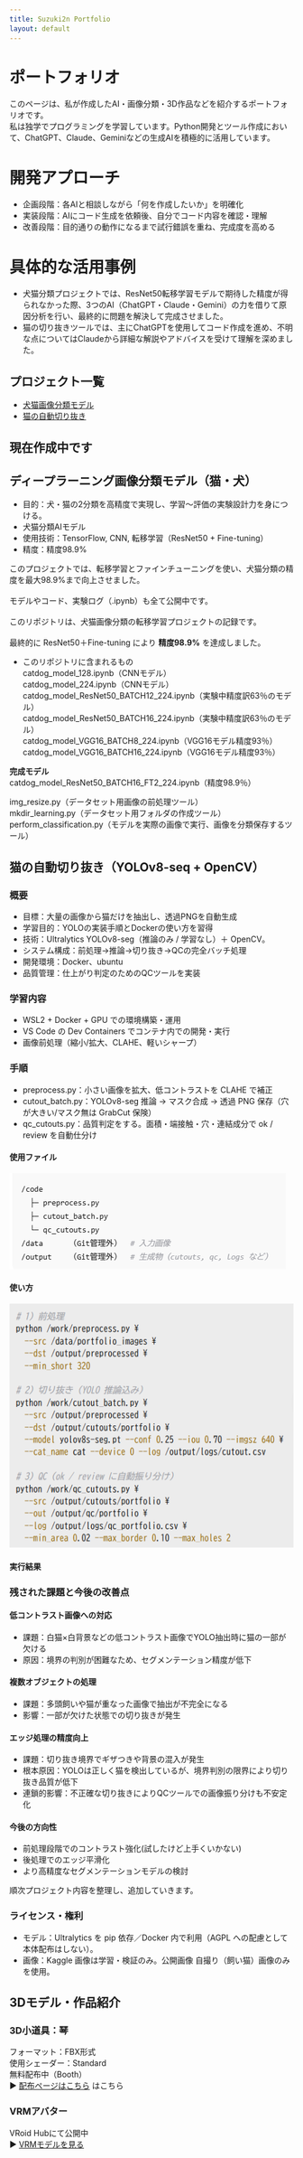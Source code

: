 ```yaml
---
title: Suzuki2n Portfolio
layout: default
---
```



# ポートフォリオ
このページは、私が作成したAI・画像分類・3D作品などを紹介するポートフォリオです。<br>
私は独学でプログラミングを学習しています。Python開発とツール作成において、ChatGPT、Claude、Geminiなどの生成AIを積極的に活用しています。<br>

# 開発アプローチ
- 企画段階：各AIと相談しながら「何を作成したいか」を明確化
- 実装段階：AIにコード生成を依頼後、自分でコード内容を確認・理解
- 改善段階：目的通りの動作になるまで試行錯誤を重ね、完成度を高める

# 具体的な活用事例
- 犬猫分類プロジェクトでは、ResNet50転移学習モデルで期待した精度が得られなかった際、3つのAI（ChatGPT・Claude・Gemini）の力を借りて原因分析を行い、最終的に問題を解決して完成させました。
- 猫の切り抜きツールでは、主にChatGPTを使用してコード作成を進め、不明な点についてはClaudeから詳細な解説やアドバイスを受けて理解を深めました。

## プロジェクト一覧
- [犬猫画像分類モデル](https://github.com/suzuki2n/catdog288/tree/main)
- [猫の自動切り抜き](https://github.com/suzuki2n/YOLO_cats.git)

## 現在作成中です

## ディープラーニング画像分類モデル（猫・犬）
- 目的：犬・猫の2分類を高精度で実現し、学習～評価の実験設計力を身につける。
- 犬猫分類AIモデル  
- 使用技術：TensorFlow, CNN, 転移学習（ResNet50 + Fine-tuning）  
- 精度：精度98.9%

このプロジェクトでは、転移学習とファインチューニングを使い、犬猫分類の精度を最大98.9%まで向上させました。<br>  
モデルやコード、実験ログ（.ipynb）も全て公開中です。<br>  
このリポジトリは、犬猫画像分類の転移学習プロジェクトの記録です。<br>  
最終的に ResNet50＋Fine-tuning により **精度98.9%** を達成しました。<br>

- このリポジトリに含まれるもの  
catdog_model_128.ipynb（CNNモデル）<br>
catdog_model_224.ipynb（CNNモデル）<br>
catdog_model_ResNet50_BATCH12_224.ipynb（実験中精度訳63％のモデル）<br>
catdog_model_ResNet50_BATCH16_224.ipynb（実験中精度訳63％のモデル）<br>
catdog_model_VGG16_BATCH8_224.ipynb（VGG16モデル精度93％）<br>
catdog_model_VGG16_BATCH16_224.ipynb（VGG16モデル精度93％）<br>

**完成モデル**  
catdog_model_ResNet50_BATCH16_FT2_224.ipynb（精度98.9％）<br>

img_resize.py（データセット用画像の前処理ツール）<br>
mkdir_learning.py（データセット用フォルダの作成ツール）<br>
perform_classification.py（モデルを実際の画像で実行、画像を分類保存するツール）<br>


## 猫の自動切り抜き（YOLOv8-seq + OpenCV）
### 概要
- 目標：大量の画像から猫だけを抽出し、透過PNGを自動生成
- 学習目的：YOLOの実装手順とDockerの使い方を習得
- 技術：Ultralytics YOLOv8-seg（推論のみ / 学習なし）＋ OpenCV。
- システム構成：前処理→推論→切り抜き→QCの完全バッチ処理
- 開発環境：Docker、ubuntu
- 品質管理：仕上がり判定のためのQCツールを実装

### 学習内容
- WSL2 + Docker + GPU での環境構築・運用
- VS Code の Dev Containers でコンテナ内での開発・実行
- 画像前処理（縮小/拡大、CLAHE、軽いシャープ）

### 手順
- preprocess.py：小さい画像を拡大、低コントラストを CLAHE で補正
- cutout_batch.py：YOLOv8-seg 推論 → マスク合成 → 透過 PNG 保存（穴が大きい/マスク無は GrabCut 保険）
- qc_cutouts.py：品質判定をする。面積・端接触・穴・連結成分で ok / review を自動仕分け

#### 使用ファイル
![使用ファイル](image.png)
#### 使い方
![使い方](image-6.png)
#### 実行結果


### 残された課題と今後の改善点
#### 低コントラスト画像への対応
- 課題：白猫×白背景などの低コントラスト画像でYOLO抽出時に猫の一部が欠ける
- 原因：境界の判別が困難なため、セグメンテーション精度が低下
#### 複数オブジェクトの処理
- 課題：多頭飼いや猫が重なった画像で抽出が不完全になる
- 影響：一部が欠けた状態での切り抜きが発生
#### エッジ処理の精度向上
- 課題：切り抜き境界でギザつきや背景の混入が発生
- 根本原因：YOLOは正しく猫を検出しているが、境界判別の限界により切り抜き品質が低下
- 連鎖的影響：不正確な切り抜きによりQCツールでの画像振り分けも不安定化

#### 今後の方向性
- 前処理段階でのコントラスト強化(試したけど上手くいかない)
- 後処理でのエッジ平滑化
- より高精度なセグメンテーションモデルの検討

順次プロジェクト内容を整理し、追加していきます。<br>

### ライセンス・権利
- モデル：Ultralytics を pip 依存／Docker 内で利用（AGPL への配慮として本体配布はしない）。
- 画像：Kaggle 画像は学習・検証のみ。公開画像 自撮り（飼い猫）画像のみを使用。

## 3Dモデル・作品紹介
### 3D小道具：琴<br>
フォーマット：FBX形式<br>
使用シェーダー：Standard<br>
無料配布中（Booth）<br>
▶ [配布ページはこちら](https://suzuki2n.booth.pm/items/3971677)
はこちら<br>

### VRMアバター<br>
VRoid Hubにて公開中<br>
▶ [VRMモデルを見る](https://hub.vroid.com/characters/6889964990498381032/models/4232243861661725226)
<br>

